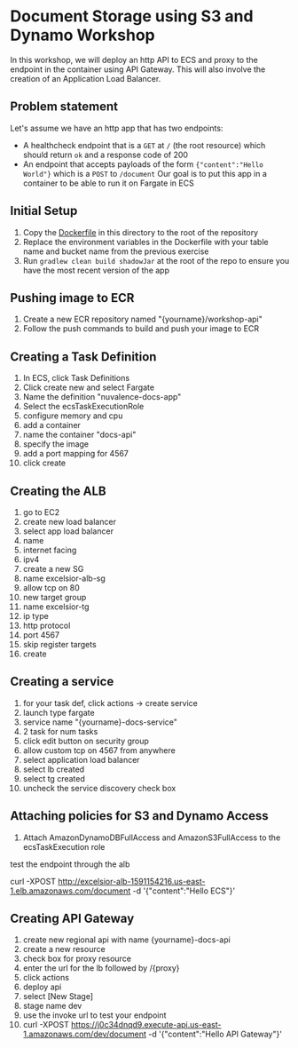 # Document Storage using S3 and Dynamo Workshop
In this workshop, we will deploy an http API to ECS and proxy to the endpoint in the container
using API Gateway. This will also involve the creation of an Application Load Balancer.

## Problem statement
Let's assume we have an http app that has two endpoints:
* A healthcheck endpoint that is a `GET` at `/` (the root resource) which should return `ok` and a response code of 200
* An endpoint that accepts payloads of the form `{"content":"Hello World"}` which is a `POST` to `/document`
Our goal is to put this app in a container to be able to run it on Fargate in ECS

## Initial Setup
1. Copy the [Dockerfile](Dockerfile) in this directory to the root of the repository
2. Replace the environment variables in the Dockerfile with your table name and bucket name from the previous exercise
3. Run `gradlew clean build shadowJar` at the root of the repo to ensure you have the most recent version of the app 

## Pushing image to ECR
1. Create a new ECR repository named "{yourname}/workshop-api"
2. Follow the push commands to build and push your image to ECR

## Creating a Task Definition
1. In ECS, click Task Definitions
2. Click create new and select Fargate
3. Name the definition "nuvalence-docs-app"
4. Select the ecsTaskExecutionRole
5. configure memory and cpu
6. add a container
7. name the container "docs-api"
8. specify the image 
9. add a port mapping for 4567
10. click create

## Creating the ALB
1. go to EC2
2. create new load balancer
3. select app load balancer
4. name
5. internet facing
6. ipv4
7. create a new SG
8. name excelsior-alb-sg
9. allow tcp on 80
10. new target group
11. name excelsior-tg
12. ip type
13. http protocol
14. port 4567
15. skip register targets
16. create

## Creating a service
1. for your task def, click actions -> create service
2. launch type fargate
3. service name "{yourname}-docs-service"
4. 2 task for num tasks
5. click edit button on security group
6. allow custom tcp on 4567 from anywhere
7. select application load balancer
8. select lb created
9. select tg created
10. uncheck the service discovery check box

## Attaching policies for S3 and Dynamo Access
1. Attach AmazonDynamoDBFullAccess and AmazonS3FullAccess to the ecsTaskExecution role

test the endpoint through the alb

curl -XPOST http://excelsior-alb-1591154216.us-east-1.elb.amazonaws.com/document -d '{"content":"Hello ECS"}'

## Creating API Gateway
1. create new regional api with name {yourname}-docs-api
2. create a new resource
3. check box for proxy resource
4. enter the url for the lb followed by /{proxy}
5. click actions
6. deploy api
7. select [New Stage]
8. stage name dev
9. use the invoke url to test your endpoint
10. curl -XPOST https://j0c34dnqd9.execute-api.us-east-1.amazonaws.com/dev/document -d '{"content":"Hello API Gateway"}'



 